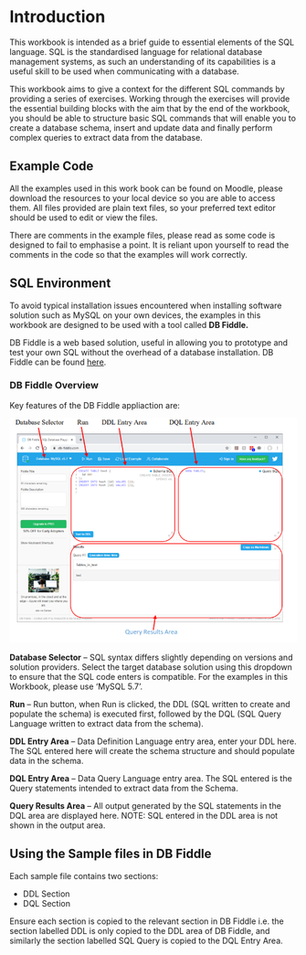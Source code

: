 # Introduction

This workbook is intended as a brief guide to essential elements of the SQL language. SQL is the 
standardised language for relational database management systems, as such an understanding of its 
capabilities is a useful skill to be used when communicating with a database.

This workbook aims to give a context for the different SQL commands by providing a series of 
exercises. Working through the exercises will provide the essential building blocks with the aim that 
by the end of the workbook, you should be able to structure basic SQL commands that will enable you 
to create a database schema, insert and update data and finally perform complex queries to extract 
data from the database.

## Example Code

All the examples used in this work book can be found on Moodle, please download the resources to 
your local device so you are able to access them. All files provided are plain text files, so your 
preferred text editor should be used to edit or view the files.

There are comments in the example files, please read as some code is designed to fail to emphasise a 
point. It is reliant upon yourself to read the comments in the code so that the examples will work 
correctly.

## SQL Environment

To avoid typical installation issues encountered when installing software solution such as MySQL on 
your own devices, the examples in this workbook are designed to be used with a tool called **DB 
Fiddle.**

DB Fiddle is a web based solution, useful in allowing you to prototype and test your own SQL 
without the overhead of a database installation. DB Fiddle can be found [here](https://www.db-fiddle.com/).

### DB Fiddle Overview

Key features of the DB Fiddle appliaction are:

![db-fiddle dashboard](images/fiddle-dashboard.PNG)

**Database Selector** – SQL syntax differs slightly depending on versions and solution providers. Select 
the target database solution using this dropdown to ensure that the SQL code enters is compatible. 
For the examples in this Workbook, please use ‘MySQL 5.7’.

**Run** – Run button, when Run is clicked, the DDL (SQL written to create and populate the schema) is 
executed first, followed by the DQL (SQL Query Language written to extract data from the schema).

**DDL Entry Area** – Data Definition Language entry area, enter your DDL here. The SQL entered here
will create the schema structure and should populate data in the schema.

**DQL Entry Area** – Data Query Language entry area. The SQL entered is the Query statements 
intended to extract data from the Schema. 

**Query Results Area** – All output generated by the SQL statements in the DQL area are displayed 
here. NOTE: SQL entered in the DDL area is not shown in the output area.

## Using the Sample files in DB Fiddle

Each sample file contains two sections:
- DDL Section
- DQL Section

Ensure each section is copied to the relevant section in DB Fiddle i.e. the section labelled DDL is only 
copied to the DDL area of DB Fiddle, and similarly the section labelled SQL Query is copied to the 
DQL Entry Area.

